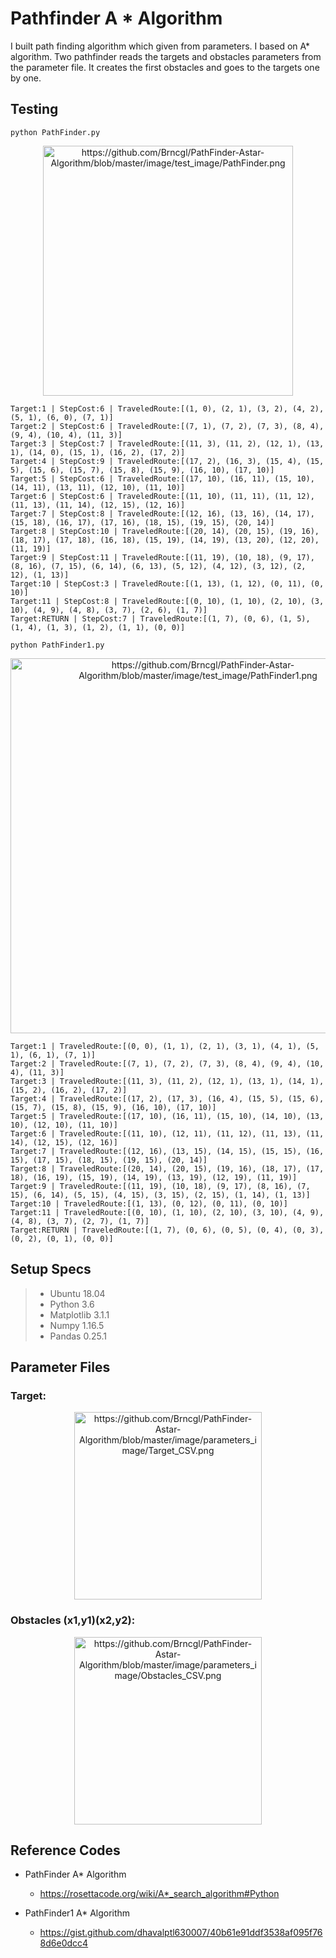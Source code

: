 # Pathfinder A * Algorithm

I built path finding  algorithm which given from parameters. I based on A* algorithm. Two pathfinder reads the targets and obstacles parameters from the parameter file. It creates the first obstacles and goes to the targets one by one.

## Testing
``` python PathFinder.py ```
<p align="center">
  <img src="https://github.com/Brncgl/PathFinder-Astar-Algorithm/blob/master/image/test_image/PathFinder.png" alt="https://github.com/Brncgl/PathFinder-Astar-Algorithm/blob/master/image/test_image/PathFinder.png" width="400" />
</p>

```
Target:1 | StepCost:6 | TraveledRoute:[(1, 0), (2, 1), (3, 2), (4, 2), (5, 1), (6, 0), (7, 1)]
Target:2 | StepCost:6 | TraveledRoute:[(7, 1), (7, 2), (7, 3), (8, 4), (9, 4), (10, 4), (11, 3)]
Target:3 | StepCost:7 | TraveledRoute:[(11, 3), (11, 2), (12, 1), (13, 1), (14, 0), (15, 1), (16, 2), (17, 2)]
Target:4 | StepCost:9 | TraveledRoute:[(17, 2), (16, 3), (15, 4), (15, 5), (15, 6), (15, 7), (15, 8), (15, 9), (16, 10), (17, 10)]
Target:5 | StepCost:6 | TraveledRoute:[(17, 10), (16, 11), (15, 10), (14, 11), (13, 11), (12, 10), (11, 10)]
Target:6 | StepCost:6 | TraveledRoute:[(11, 10), (11, 11), (11, 12), (11, 13), (11, 14), (12, 15), (12, 16)]
Target:7 | StepCost:8 | TraveledRoute:[(12, 16), (13, 16), (14, 17), (15, 18), (16, 17), (17, 16), (18, 15), (19, 15), (20, 14)]
Target:8 | StepCost:10 | TraveledRoute:[(20, 14), (20, 15), (19, 16), (18, 17), (17, 18), (16, 18), (15, 19), (14, 19), (13, 20), (12, 20), (11, 19)]
Target:9 | StepCost:11 | TraveledRoute:[(11, 19), (10, 18), (9, 17), (8, 16), (7, 15), (6, 14), (6, 13), (5, 12), (4, 12), (3, 12), (2, 12), (1, 13)]
Target:10 | StepCost:3 | TraveledRoute:[(1, 13), (1, 12), (0, 11), (0, 10)]
Target:11 | StepCost:8 | TraveledRoute:[(0, 10), (1, 10), (2, 10), (3, 10), (4, 9), (4, 8), (3, 7), (2, 6), (1, 7)]
Target:RETURN | StepCost:7 | TraveledRoute:[(1, 7), (0, 6), (1, 5), (1, 4), (1, 3), (1, 2), (1, 1), (0, 0)]
```

``` python PathFinder1.py ```
<p align="center">
  <img src="https://github.com/Brncgl/PathFinder-Astar-Algorithm/blob/master/image/test_image/PathFinder1.png" alt="https://github.com/Brncgl/PathFinder-Astar-Algorithm/blob/master/image/test_image/PathFinder1.png" width="600" />
</p>

```
Target:1 | TraveledRoute:[(0, 0), (1, 1), (2, 1), (3, 1), (4, 1), (5, 1), (6, 1), (7, 1)]
Target:2 | TraveledRoute:[(7, 1), (7, 2), (7, 3), (8, 4), (9, 4), (10, 4), (11, 3)]
Target:3 | TraveledRoute:[(11, 3), (11, 2), (12, 1), (13, 1), (14, 1), (15, 2), (16, 2), (17, 2)]
Target:4 | TraveledRoute:[(17, 2), (17, 3), (16, 4), (15, 5), (15, 6), (15, 7), (15, 8), (15, 9), (16, 10), (17, 10)]
Target:5 | TraveledRoute:[(17, 10), (16, 11), (15, 10), (14, 10), (13, 10), (12, 10), (11, 10)]
Target:6 | TraveledRoute:[(11, 10), (12, 11), (11, 12), (11, 13), (11, 14), (12, 15), (12, 16)]
Target:7 | TraveledRoute:[(12, 16), (13, 15), (14, 15), (15, 15), (16, 15), (17, 15), (18, 15), (19, 15), (20, 14)]
Target:8 | TraveledRoute:[(20, 14), (20, 15), (19, 16), (18, 17), (17, 18), (16, 19), (15, 19), (14, 19), (13, 19), (12, 19), (11, 19)]
Target:9 | TraveledRoute:[(11, 19), (10, 18), (9, 17), (8, 16), (7, 15), (6, 14), (5, 15), (4, 15), (3, 15), (2, 15), (1, 14), (1, 13)]
Target:10 | TraveledRoute:[(1, 13), (0, 12), (0, 11), (0, 10)]
Target:11 | TraveledRoute:[(0, 10), (1, 10), (2, 10), (3, 10), (4, 9), (4, 8), (3, 7), (2, 7), (1, 7)]
Target:RETURN | TraveledRoute:[(1, 7), (0, 6), (0, 5), (0, 4), (0, 3), (0, 2), (0, 1), (0, 0)]
```
## Setup Specs
> * Ubuntu 18.04
> * Python 3.6
> * Matplotlib 3.1.1
> * Numpy 1.16.5
> * Pandas 0.25.1

## Parameter Files
### Target:
<p align="center">
  <img src="https://github.com/Brncgl/PathFinder-Astar-Algorithm/blob/master/image/parameters_image/Target_CSV.png" alt="https://github.com/Brncgl/PathFinder-Astar-Algorithm/blob/master/image/parameters_image/Target_CSV.png" width="300" />
</p>

### Obstacles (x1,y1)(x2,y2):
<p align="center">
  <img src="https://github.com/Brncgl/PathFinder-Astar-Algorithm/blob/master/image/parameters_image/Obstacles_CSV.png" alt="https://github.com/Brncgl/PathFinder-Astar-Algorithm/blob/master/image/parameters_image/Obstacles_CSV.png" width="300" />
</p>

## Reference Codes
- PathFinder A* Algorithm
  - https://rosettacode.org/wiki/A*_search_algorithm#Python

- PathFinder1 A* Algorithm
  - https://gist.github.com/dhavalptl630007/40b61e91ddf3538af095f768d6e0dcc4
